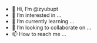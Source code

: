 - 👋 Hi, I’m @zyubupt
- 👀 I’m interested in ...
- 🌱 I’m currently learning ...
- 💞️ I’m looking to collaborate on ...
- 📫 How to reach me ...

<!---
zyubupt/zyubupt is a ✨ special ✨ repository because its `README.md` (this file) appears on your GitHub profile.
You can click the Preview link to take a look at your changes.
--->
